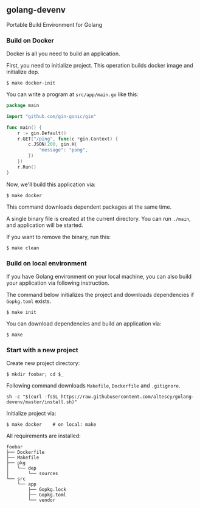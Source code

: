golang-devenv
---

Portable Build Environment for Golang


### Build on Docker

Docker is all you need to build an application.

First, you need to initialize project.
This operation builds docker image and initialize dep.
```
$ make docker-init
```

You can write a program at `src/app/main.go` like this:
```go
package main

import "github.com/gin-gonic/gin"

func main() {
	r := gin.Default()
	r.GET("/ping", func(c *gin.Context) {
		c.JSON(200, gin.H{
			"message": "pong",
		})
	})
	r.Run()
}
```

Now, we'll build this application via:
```
$ make docker
```
This command downloads dependent packages at the same time.

A single binary file is created at the current directory.
You can run `./main`, and application will be started.

If you want to remove the binary, run this:
```
$ make clean
````


### Build on local environment

If you have Golang environment on your local machine, you can also build your application via following instruction.

The command below initializes the project and downloads dependencies if `Gopkg.toml` exists.
```
$ make init
```

You can download dependencies and build an application via:
```
$ make
```


### Start with a new project

Create new project directory:
```
$ mkdir foobar; cd $_
```

Following command downloads `Makefile`, `Dockerfile` and `.gitignore`.
```
sh -c "$(curl -fsSL https://raw.githubusercontent.com/altescy/golang-devenv/master/install.sh)"
```

Initialize project via:
```
$ make docker    # on local: make
```

All requirements are installed:
```
foobar
├── Dockerfile
├── Makefile
├── pkg
│   └── dep
│       └── sources
└── src
    └── app
        ├── Gopkg.lock
        ├── Gopkg.toml
        └── vendor

```